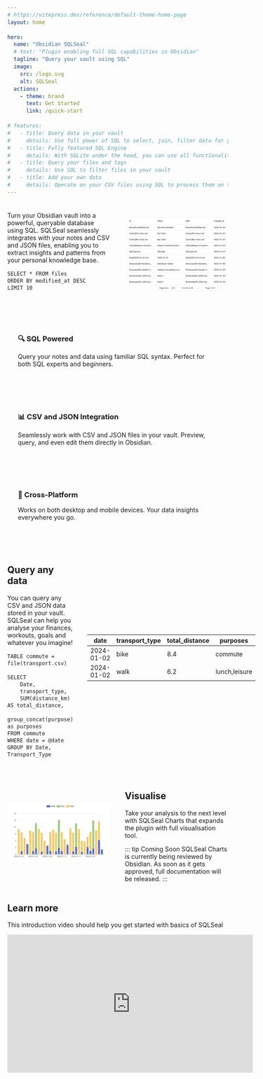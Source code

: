 ```yaml
---
# https://vitepress.dev/reference/default-theme-home-page
layout: home

hero:
  name: "Obsidian SQLSeal"
  # text: "Plugin enabling full SQL capabilities in Obsidian"
  tagline: "Query your vault using SQL"
  image:
    src: /logo.svg
    alt: SQLSeal
  actions:
    - theme: brand
      text: Get Started
      link: /quick-start

# features:
#   - title: Query data in your vault
#     details: Use full power of SQL to select, join, filter data for your liking
#   - title: Fully featured SQL Engine
#     details: With SQLite under the hood, you can use all functionality of the database
#   - title: Query your files and tags
#     details: Use SQL to filter files in your vault
#   - title: Add your own data
#     details: Operate on your CSV files using SQL to process them on the go
---
```

<div class="vp-doc">
  <div class="container-split">
    <div class="content">
Turn your Obsidian vault into a powerful, queryable database using SQL. SQLSeal seamlessly integrates with your notes and CSV and JSON files, enabling you to extract insights and patterns from your personal knowledge base.

```sqlseal
SELECT * FROM files
ORDER BY modified_at DESC
LIMIT 10
```

</div>
    <div class="image">

![Example](./langing-page/example.png)

</div>
  </div>
</div>

<div class="vp-doc">
  <div class="container">
    <div class="features">
      <div class="feature">
        <h3>🔍 SQL Powered</h3>
        <p>Query your notes and data using familiar SQL syntax. Perfect for both SQL experts and beginners.</p>
      </div>
      <div class="feature">
        <h3>📊 CSV and JSON Integration</h3>
        <p>Seamlessly work with CSV and JSON files in your vault. Preview, query, and even edit them directly in Obsidian.</p>
      </div>
      <div class="feature">
        <h3>📱 Cross-Platform</h3>
        <p>Works on both desktop and mobile devices. Your data insights everywhere you go.</p>
      </div>
    </div>
  </div>
</div>


<div class="vp-doc">
  <div class="container-split">
    <div class="content">

## Query any data
You can query any CSV and JSON data stored in your vault. SQLSeal can help you analyse your finances, workouts, goals and whatever you imagine!

```sqlseal
TABLE commute = file(transport.csv)

SELECT
	Date,
	transport_type,
	SUM(distance_km) AS total_distance,
	group_concat(purpose) as purposes
FROM commute
WHERE date = @date
GROUP BY Date, Transport_Type
```

</div>
    <div class="image">

| date       | transport_type | total_distance | purposes      |
| ---------- | -------------- | -------------- | ------------- |
| 2024-01-02 | bike           | 8.4            | commute       |
| 2024-01-02 | walk           | 6.2            | lunch,leisure |

</div>
  </div>
</div>


<div class="vp-doc">
  <div class="container-split reverse">

<div class="content">

## Visualise
Take your analysis to the next level with SQLSeal Charts that expands the plugin with full visualisation tool.

::: tip Coming Soon
SQLSeal Charts is currently being reviewed by Obsidian. As soon as it gets approved, full documentation will be released.
:::

</div>
<div class="image">

![Chart](./langing-page/charts.png)

</div>
</div>
</div>


## Learn more
<p>This introduction video should help you get started with basics of SQLSeal</p>
<div class="video-wrapper">
  <iframe width="560" height="315" src="https://www.youtube-nocookie.com/embed/yXDrpWDeQPg?si=rttPk5LdH2lahqRN" title="YouTube video player" frameborder="0" allow="accelerometer; autoplay; clipboard-write; encrypted-media; gyroscope; picture-in-picture; web-share" referrerpolicy="strict-origin-when-cross-origin" allowfullscreen></iframe>
</div>





<Stats />





<style>
.container {
  margin: 2rem 0;
}

.features {
  display: grid;
  grid-template-columns: repeat(auto-fit, minmax(250px, 1fr));
  gap: 1rem;
}

.feature {
  padding: 1.5rem;
  border-radius: 8px;
  background-color: var(--vp-c-bg-soft);
}

.container-split {
  display: grid;
  grid-template-columns: 1fr 1fr;
  gap: 2rem;
  align-items: center;
  margin: 2rem 0;
}

.container-split.reverse > div:first-child {
  order: 2;
}

.image img {
  max-width: 100%;
  border-radius: 8px;
}

@media (max-width: 768px) {
  .container-split {
    grid-template-columns: 1fr;
  }
  .container-split.reverse > div:first-child {
    order: -1;
  }
}
</style>
